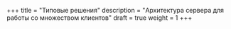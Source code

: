 +++
title = "Типовые решения"
description = "Архитектура сервера для работы со множеством клиентов"
draft = true
weight = 1
+++
